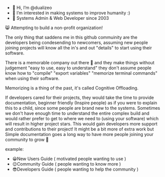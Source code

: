 - 👋 Hi, I’m @dualizeo
- 👀 I’m interested in making systems to improve humanity :)
- 🌱 Systems Admin & Web Developer since 2003

 😸 Attempting to build a non-profit organization!

<!---
dualizeo/dualizeo is a ✨ special ✨ repository because its `README.md` (this file) appears on your GitHub profile.
You can click the Preview link to take a look at your changes.
--->

 The only thing that saddens me in this github commuinity are the developers being condesending to newcomers, assuming new people joining projects will know all the in's and out "details" to start using their software.

 There is a memorable company out there 🍎 and they make things without judgement "easy to use, easy to understand" they don't assume people know how to "compile" "export variables" "memorize terminal commands" when using their software.

 Memorizing is a thing of the past, it's called Cognitive Offloading.

 If developers cared for their projects, they would take the time to provide documentation, beginner friendly (Inspire people) as if you were to explain this to a child, since some people are brand new to the systems. Sometimes we don't have enough time to understand the entire complex build and would rather prefer to get to where we need to (using your software) which will result in higher project stars.
This would gain developers more support and contributions to their project!
It might be a bit more of extra work but Simple documentation goes a long way to have more people joining your community to grow 🌱

example:
- 😀New Users Guide ( motivated people wanting to use )
- 😉Community Guide ( people wanting to know more )
- 😎Developers Guide ( people wanting to help the community )
